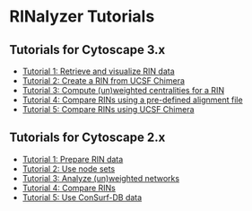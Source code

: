 RINalyzer Tutorials
===================


Tutorials for Cytoscape 3.x
---------------------------

*   [Tutorial 1: Retrieve and visualize RIN data](./tut/tutorial6.php)
*   [Tutorial 2: Create a RIN from UCSF Chimera](./tut/tutorial10.php)
*   [Tutorial 3: Compute (un)weighted centralities for a RIN](./tut/tutorial7.php)
*   [Tutorial 4: Compare RINs using a pre-defined alignment file](./tut/tutorial8.php)
*   [Tutorial 5: Compare RINs using UCSF Chimera](./tut/tutorial9.php)

  

Tutorials for Cytoscape 2.x
---------------------------

*   [Tutorial 1: Prepare RIN data](./tut/tutorial1.php)
*   [Tutorial 2: Use node sets](./tut/tutorial2.php)
*   [Tutorial 3: Analyze (un)weighted networks](./tut/tutorial3.php)
*   [Tutorial 4: Compare RINs](./tut/tutorial4.php)
*   [Tutorial 5: Use ConSurf-DB data](./tut/tutorial5.php)
